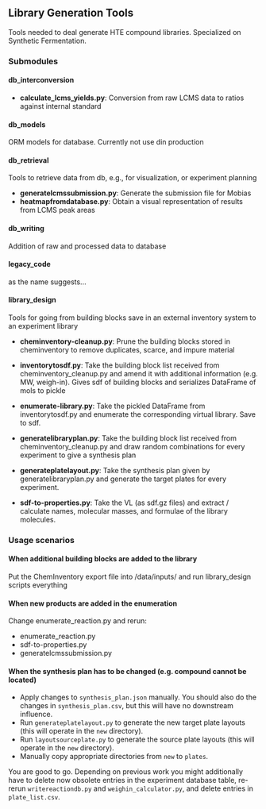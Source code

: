## Library Generation Tools

Tools needed to deal generate HTE compound libraries. Specialized on Synthetic Fermentation.

### Submodules

#### db_interconversion

- **calculate_lcms_yields.py**: Conversion from raw LCMS data to ratios against internal standard

#### db_models

ORM models for database. Currently not use din production

#### db_retrieval

Tools to retrieve data from db, e.g., for visualization, or experiment planning

- **generatelcmssubmission.py**: Generate the submission file for Mobias
- **heatmapfromdatabase.py**: Obtain a visual representation of results from LCMS peak areas

#### db_writing

Addition of raw and processed data to database

#### legacy_code

as the name suggests...

#### library_design

Tools for going from building blocks save in an external inventory system to an experiment library

- **cheminventory-cleanup.py**: Prune the building blocks stored in cheminventory to remove duplicates, scarce, and
  impure material

- **inventorytosdf.py**: Take the building block list received from cheminventory_cleanup.py and amend it with
  additional information (e.g. MW, weigh-in). Gives sdf of building blocks and serializes DataFrame of mols to pickle

- **enumerate-library.py**: Take the pickled DataFrame from inventorytosdf.py and enumerate the corresponding virtual
  library. Save to sdf.

- **generatelibraryplan.py**: Take the building block list received from cheminventory_cleanup.py and 
draw random combinations for every experiment to give a synthesis plan
  
- **generateplatelayout.py**: Take the synthesis plan given by generatelibraryplan.py and generate the 
target plates for every experiment.
  
- **sdf-to-properties.py**: Take the VL (as sdf.gz files) and extract / calculate names, molecular masses, and
formulae of the library molecules.
  
### Usage scenarios
#### When additional building blocks are added to the library

Put the ChemInventory export file into <root>/data/inputs/ and run library_design scripts everything

#### When new products are added in the enumeration

Change enumerate_reaction.py and rerun:

- enumerate_reaction.py
- sdf-to-properties.py
- generatelcmssubmission.py

#### When the synthesis plan has to be changed (e.g. compound cannot be located)

- Apply changes to `synthesis_plan.json` manually.
  You should also do the changes in `synthesis_plan.csv`, but this will have no downstream influence.
- Run `generateplatelayout.py` to generate the new target plate layouts (this will operate in the `new` directory).
- Run `layoutsourceplate.py` to generate the source plate layouts (this will operate in the `new` directory).
- Manually copy appropriate directories from `new` to `plates`.

You are good to go.
Depending on previous work you might additionally have to delete now obsolete entries in the experiment database table,
re-rerun `writereactiondb.py` and `weighin_calculator.py`, and delete entries in `plate_list.csv`.
